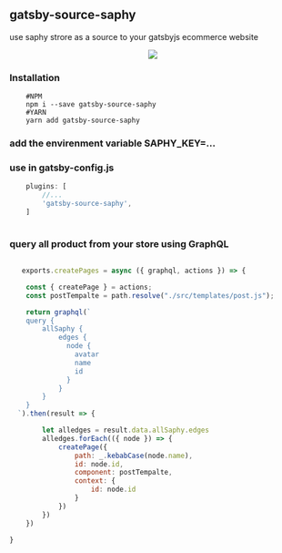 ## gatsby-source-saphy

use saphy strore as a source to your gatsbyjs ecommerce website


<p align="center"> 
    <img src="demo/capture.gif">
</p>

### Installation
```shell
    #NPM
    npm i --save gatsby-source-saphy
    #YARN
    yarn add gatsby-source-saphy

```

### add the envirenment variable **SAPHY_KEY=...**

### use in  gatsby-config.js

```javascript
    plugins: [
        //...
        'gatsby-source-saphy',
    ]
    
```

### query all product from your store using GraphQL
```javascript

   exports.createPages = async ({ graphql, actions }) => {

    const { createPage } = actions;
    const postTempalte = path.resolve("./src/templates/post.js");

    return graphql(`
    query {
        allSaphy {
            edges {
              node {
                avatar
                name
                id
              }
            }
        }
    }
  `).then(result => {

        let alledges = result.data.allSaphy.edges
        alledges.forEach(({ node }) => {
            createPage({
                path: _.kebabCase(node.name),
                id: node.id,
                component: postTempalte,
                context: {
                    id: node.id
                }
            })
        })
    })

}

```
